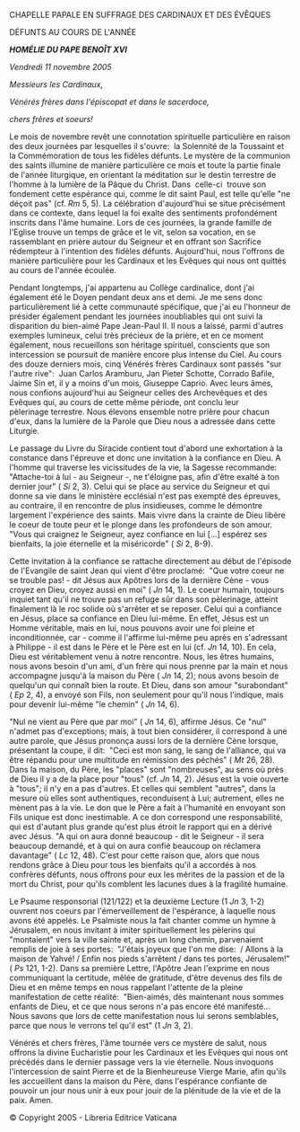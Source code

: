 CHAPELLE PAPALE EN SUFFRAGE DES CARDINAUX ET DES ÉVÊQUES

DÉFUNTS AU COURS DE L'ANNÉE

***HOMÉLIE DU PAPE BENOÎT XVI***

*Vendredi 11 novembre 2005*

*Messieurs les Cardinaux,*

*Vénérés frères dans l'épiscopat et dans le sacerdoce,*

*chers frères et soeurs!*

Le mois de novembre revêt une connotation spirituelle particulière en raison des deux journées par lesquelles il s'ouvre:  la Solennité de la Toussaint et la Commémoration de tous les fidèles défunts. Le mystère de la communion des saints illumine de manière particulière ce mois et toute la partie finale de l'année liturgique, en orientant la méditation sur le destin terrestre de l'homme à la lumière de la Pâque du Christ. Dans  celle-ci  trouve son fondement cette espérance qui, comme le dit saint Paul, est telle qu'elle "ne déçoit pas" (cf. *Rm* 5, 5). La célébration d'aujourd'hui se situe précisément dans ce contexte, dans lequel la foi exalte des sentiments profondément inscrits dans l'âme humaine. Lors de ces journées, la grande famille de l'Eglise trouve un temps de grâce et le vit, selon sa vocation, en se rassemblant en prière autour du Seigneur et en offrant son Sacrifice rédempteur à l'intention des fidèles défunts. Aujourd'hui, nous l'offrons de manière particulière pour les Cardinaux et les Evêques qui nous ont quittés au cours de l'année écoulée.

Pendant longtemps, j'ai appartenu au Collège cardinalice, dont j'ai également été le Doyen pendant deux ans et demi. Je me sens donc particulièrement lié à cette communauté spécifique, que j'ai eu l'honneur de présider également pendant les journées inoubliables qui ont suivi la disparition du bien-aimé Pape Jean-Paul II. Il nous a laissé, parmi d'autres exemples lumineux, celui très précieux de la prière, et en ce moment également, nous recueillons son héritage spirituel, conscients que son intercession se poursuit de manière encore plus intense du Ciel. Au cours des douze derniers mois, cinq Vénérés frères Cardinaux sont passés "sur l'autre rive":  Juan Carlos Aramburu, Jan Pieter Schotte, Corrado Bafile, Jaime Sin et, il y a moins d'un mois, Giuseppe Caprio. Avec leurs âmes, nous confions aujourd'hui au Seigneur celles des Archevêques et des Evêques qui, au cours de cette même période, ont conclu leur pèlerinage terrestre. Nous élevons ensemble notre prière pour chacun d'eux, dans la lumière de la Parole que Dieu nous a adressée dans cette Liturgie.

Le passage du Livre du Siracide contient tout d'abord une exhortation à la constance dans l'épreuve et donc une invitation à la confiance en Dieu. A l'homme qui traverse les vicissitudes de la vie, la Sagesse recommande:  "Attache-toi à lui - au Seigneur -, ne t'éloigne pas, afin d'être exalté à ton dernier jour" ( *Si* 2, 3). Celui qui se place au service du Seigneur et qui donne sa vie dans le ministère ecclésial n'est pas exempté des épreuves, au contraire, il en rencontre de plus insidieuses, comme le démontre largement l'expérience des saints. Mais vivre dans la crainte de Dieu libère le coeur de toute peur et le plonge dans les profondeurs de son amour. "Vous qui craignez le Seigneur, ayez confiance en lui \[...\] espérez ses bienfaits, la joie éternelle et la miséricorde" ( *Si* 2, 8-9).

Cette invitation à la confiance se rattache directement au début de l'épisode de l'Evangile de saint Jean qui vient d'être proclamé:  "Que votre coeur ne se trouble pas! - dit Jésus aux Apôtres lors de la dernière Cène - vous croyez en Dieu, croyez aussi en moi" ( *Jn* 14, 1). Le coeur humain, toujours inquiet tant qu'il ne trouve pas un refuge sûr dans son pèlerinage, atteint finalement là le roc solide où s'arrêter et se reposer. Celui qui a confiance en Jésus, place sa confiance en Dieu lui-même. En effet, Jésus est un Homme véritable, mais en lui, nous pouvons avoir une foi pleine et inconditionnée, car - comme il l'affirme lui-même peu après en s'adressant à Philippe - il est dans le Père et le Père est en lui (cf. *Jn* 14, 10). En cela, Dieu est véritablement venu à notre rencontre. Nous, les êtres humains, nous avons besoin d'un ami, d'un frère qui nous prenne par la main et nous accompagne jusqu'à la maison du Père ( *Jn* 14, 2); nous avons besoin de quelqu'un qui connaît bien la route. Et Dieu, dans son amour "surabondant" ( *Ep* 2, 4), a envoyé son Fils, non seulement pour qu'il nous l'indique, mais pour devenir lui-même "le chemin" ( *Jn* 14, 6).

"Nul ne vient au Père que par moi" ( *Jn* 14, 6), affirme Jésus. Ce "nul" n'admet pas d'exceptions; mais, à tout bien considérer, il correspond à une autre parole, que Jésus prononça aussi lors de la dernière Cène lorsque, présentant la coupe, il dit:  "Ceci est mon sang, le sang de l'alliance, qui va être répandu pour une multitude en rémission des péchés" ( *Mt* 26, 28). Dans la maison, du Père, les "places" sont "nombreuses", au sens où près de Dieu il y a de la place pour "tous" (cf. *Jn* 14, 2). Jésus est la voie ouverte à "tous"; il n'y en a pas d'autres. Et celles qui semblent "autres", dans la mesure où elles sont authentiques, reconduisent à Lui; autrement, elles ne mènent pas à la vie. Le don que le Père a fait à l'humanité en envoyant son Fils unique est donc inestimable. A ce don correspond une responsabilité, qui est d'autant plus grande qu'est plus étroit le rapport qui en a dérivé avec Jésus. "A qui on aura donné beaucoup - dit le Seigneur - il sera beaucoup demandé, et à qui on aura confié beaucoup on réclamera davantage" ( *Lc* 12, 48). C'est pour cette raison que, alors que nous rendons grâce à Dieu pour tous les bienfaits qu'il a accordés à nos confrères défunts, nous offrons pour eux les mérites de la passion et de la mort du Christ, pour qu'ils comblent les lacunes dues à la fragilité humaine.

Le Psaume responsorial (121/122) et la deuxième Lecture (1 *Jn* 3, 1-2) ouvrent nos coeurs par l'émerveillement de l'espérance, à laquelle nous avons été appelés. Le Psalmiste nous la fait chanter comme un hymne à Jérusalem, en nous invitant à imiter spirituellement les pèlerins qui "montaient" vers la ville sainte et, après un long chemin, parvenaient remplis de joie à ses portes:  "J'étais joyeux que l'on me dise:  / Allons à la maison de Yahvé! / Enfin nos pieds s'arrêtent / dans tes portes, Jérusalem!" ( *Ps* 121, 1-2). Dans sa première Lettre, l'Apôtre Jean l'exprime en nous communiquant la certitude, mêlée de gratitude, d'être devenus des fils de Dieu et en même temps en nous rappelant l'attente de la pleine manifestation de cette réalité:  "Bien-aimés, dès maintenant nous sommes enfants de Dieu, et ce que nous serons n'a pas encore été manifesté... Nous savons que lors de cette manifestation nous lui serons semblables, parce que nous le verrons tel qu'il est" (1 *Jn* 3, 2).

Vénérés et chers frères, l'âme tournée vers ce mystère de salut, nous offrons la divine Eucharistie pour les Cardinaux et les Evêques qui nous ont précédés dans le dernier passage vers la vie éternelle. Nous invoquons l'intercession de saint Pierre et de la Bienheureuse Vierge Marie, afin qu'ils les accueillent dans la maison du Père, dans l'espérance confiante de pouvoir un jour nous unir à eux pour jouir de la plénitude de la vie et de la paix. Amen.

© Copyright 2005 - Libreria Editrice Vaticana